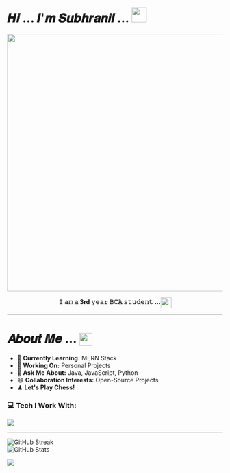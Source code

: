 # 𝑯𝒊 ... 𝑰'𝒎 𝑺𝒖𝒃𝒉𝒓𝒂𝒏𝒊𝒍 ... <img src="https://user-images.githubusercontent.com/106914208/213784696-b80e8b33-736a-476e-9e30-c9ec6dbcb6ea.gif" width="35" />
<div align="center">
<img src="https://user-images.githubusercontent.com/106914208/213787558-aac27827-0e53-4125-9de9-23d6e18470ec.gif" width="600"/>

<b>**𝙸 𝚊𝚖 𝚊 3rd 𝚢𝚎𝚊𝚛 𝙱𝙲𝙰 𝚜𝚝𝚞𝚍𝚎𝚗𝚝 ...**</b><img align="center" src="https://user-images.githubusercontent.com/106914208/213798287-746b0702-c178-4d5f-a19a-f44a03ac3465.gif" width="25" />
</div>

---

#  𝑨𝒃𝒐𝒖𝒕 𝑴𝒆 ... <img align="center" src="https://user-images.githubusercontent.com/106914208/213806625-795bf34c-ff4c-47ec-a094-c2b538209d9e.gif" width="30" />
- 🌱 **Currently Learning:** MERN Stack
- 🔭 **Working On:** Personal Projects
- 💬 **Ask Me About:** Java, JavaScript, Python
- 😄 **Collaboration Interests:** Open-Source Projects
- ♟ **Let's Play Chess!** 

### 💻 Tech I Work With:

<img src="https://skillicons.dev/icons?i=androidstudio,appwrite,atom,aws,bash,bootstrap,bun,c,cpp,cloudflare,codepen,css,docker,dynamodb,express,figma,firebase,flask,gcp,git,github,gitlab,graphql,heroku,html,htmx,java,js,jest,kafka,linux,md,matlab,mongodb,mysql,netlify,nextjs,nginx,nodejs,npm,opencv,ps,php,postgres,postman,powershell,prisma,py,rabbitmq,react,redis,redux,regex,replit,sqlite,stackoverflow,sublime,supabase,tailwind,ts,ubuntu,vercel,vim,vite,vscode,windows,yarn" />

---

![GitHub Streak](https://streak-stats.demolab.com?user=subhranil002&theme=chartreuse-dark&hide_border=true&border_radius=4.2&date_format=j%20M%5B%20Y%5D&card_width=500&card_height=200)<br/>
![GitHub Stats](https://github-readme-stats.vercel.app/api/top-langs/?username=subhranil002&theme=chartreuse-dark&hide_border=true&include_all_commits=false&count_private=false&layout=compact&card_width=500)

![](https://visitcount.itsvg.in/api?id=subhranil002&label=Profile%20Views&pretty=true)
